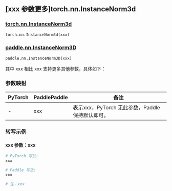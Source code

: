 ## [xxx 参数更多]torch.nn.InstanceNorm3d

### [torch.nn.InstanceNorm3d](https://pytorch.org/docs/1.13/generated/torch.nn.InstanceNorm3d.html#torch.nn.InstanceNorm3d)

```python
torch.nn.InstanceNorm3d(xxx)
```

### [paddle.nn.InstanceNorm3D](https://www.paddlepaddle.org.cn/documentation/docs/zh/api/paddle/nn/InstanceNorm3D_cn.html)

```python
paddle.nn.InstanceNorm3D(xxx)
```

其中 xxx 相比 xxx 支持更多其他参数，具体如下：

### 参数映射

| PyTorch | PaddlePaddle | 备注 |
| ------- | ------------ | ---- |
|    -    |    xxx    | 表示xxx，PyTorch 无此参数，Paddle 保持默认即可。 |

### 转写示例

#### xxx 参数：xxx
``` python
# PyTorch 写法:
xxx

# Paddle 写法:
xxx

# 注：xxx
```
